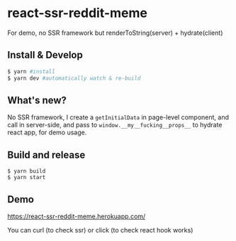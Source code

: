 # react-ssr-reddit-meme
For demo, no SSR framework but renderToString(server) + hydrate(client)

## Install & Develop
```sh
$ yarn #install
$ yarn dev #automatically watch & re-build
```

## What's new?

No SSR framework, I create a `getInitialData` in page-level component, and call in server-side, and pass to `window.__my__fucking__props__` to hydrate react app, for demo usage.

## Build and release
```
$ yarn build
$ yarn start
```

## Demo
https://react-ssr-reddit-meme.herokuapp.com/

You can curl (to check ssr) or click (to check react hook works)
